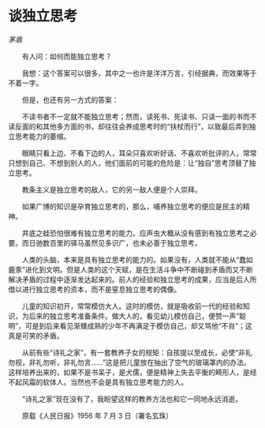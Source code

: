 # 谈独立思考

*茅盾*

　　有人问：如何而能独立思考？

　　我想：这个答案可以很多，其中之一也许是洋洋万言，引经据典，而效果等于不着一字。

　　但是，也还有另一方式的答案：

　　不读书者不一定就不能独立思考；然而，读死书、死读书、只读一面的书而不读反面的和其他多方面的书，却往往会养成思考时的“扶杖而行”，以致最后弄到独立思考能力的萎缩。

　　眼睛只看上边、不看下边的人，耳朵只喜欢听好话、不喜欢听批评的人，常常只想到自己、不想到别人的人，他们面前的可能的危险是：让“独自”思考顶替了独立思考。

　　教条主义是独立思考的敌人，它的另一敌人便是个人崇拜。

　　如果广博的知识是孕育独立思考的，那么，哺养独立思考的便应是民主的精神。

　　井底之蛙恐怕很难有独立思考的能力。应声虫大概从没有感到有独立思考之必要。而日驰数百里的驿马虽然见多识广，也未必善于独立思考。

　　人类的头脑，本来是具有独立思考的能力的。如果没有，人类就不能从“蠢如鹿豕”进化到文明。但是人类的这个天赋，是在生活斗争中不断碰到矛盾而又不断解决矛盾的过程中逐渐发达起来的。前人的经验和独立思考的成果，应当是后人所借以进行独立思考的资本，而不是窒息独立思考的偶像。

　　儿童的知识初开，常常模仿大人。这时的模仿，就是吸收前一代的经验和知识，为后来的独立思考准备条件。做大人的，看见幼儿模仿自己，便赞一声“聪明”，可是到后来看见渐臻成熟的少年不再满足于模仿自己，却又骂他“不肖”；这真是可笑的矛盾。

　　从前有些“诗礼之家”，有一套教养子女的规矩：自孩提以至成长，必使“非礼勿视，非礼勿听，非礼勿言……”这是把儿童放在抽出了空气的玻璃罩内的办法。这样培养出来的，如果不是书呆子，是犬儒，便是精神上失去平衡的畸形人，是经不起风霜的软体人。当然也不会是具有独立思考能力的人。

　　“诗礼之家”现在没有了，我盼望这样的教养方法也和它一同地永远消逝。

　　原载《人民日报》1956 年 7 月 3 日（署名玄珠）